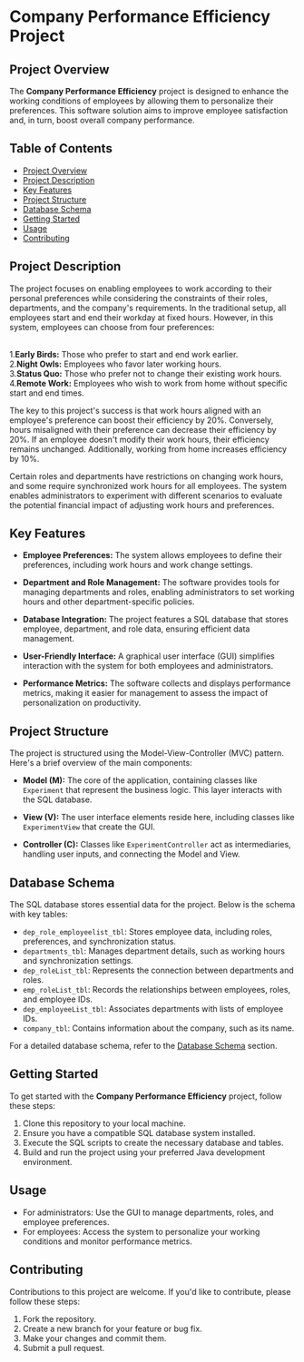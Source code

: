 # Company Performance Efficiency Project

## Project Overview

The **Company Performance Efficiency** project is designed to enhance the working conditions of employees by allowing them to personalize their preferences. This software solution aims to improve employee satisfaction and, in turn, boost overall company performance.

## Table of Contents

- [Project Overview](#project-overview)
- [Project Description](#project-description)
- [Key Features](#key-features)
- [Project Structure](#project-structure)
- [Database Schema](#database-schema)
- [Getting Started](#getting-started)
- [Usage](#usage)
- [Contributing](#contributing)

## Project Description
The project focuses on enabling employees to work according to their personal preferences while considering the constraints of their roles, departments, and the company's requirements. In the traditional setup, all employees start and end their workday at fixed hours. However, in this system, employees can choose from four preferences:

<br>1.**Early Birds:** Those who prefer to start and end work earlier.
<br>2.**Night Owls:** Employees who favor later working hours.
<br>3.**Status Quo:** Those who prefer not to change their existing work hours.
<br>4.**Remote Work:** Employees who wish to work from home without specific start and end times.

The key to this project's success is that work hours aligned with an employee's preference can boost their efficiency by 20%. Conversely, hours misaligned with their preference can decrease their efficiency by 20%. If an employee doesn't modify their work hours, their efficiency remains unchanged. Additionally, working from home increases efficiency by 10%.

Certain roles and departments have restrictions on changing work hours, and some require synchronized work hours for all employees. The system enables administrators to experiment with different scenarios to evaluate the potential financial impact of adjusting work hours and preferences.

## Key Features

- **Employee Preferences:** The system allows employees to define their preferences, including work hours and work change settings.

- **Department and Role Management:** The software provides tools for managing departments and roles, enabling administrators to set working hours and other department-specific policies.

- **Database Integration:** The project features a SQL database that stores employee, department, and role data, ensuring efficient data management.

- **User-Friendly Interface:** A graphical user interface (GUI) simplifies interaction with the system for both employees and administrators.

- **Performance Metrics:** The software collects and displays performance metrics, making it easier for management to assess the impact of personalization on productivity.

## Project Structure

The project is structured using the Model-View-Controller (MVC) pattern. Here's a brief overview of the main components:

- **Model (M):** The core of the application, containing classes like `Experiment` that represent the business logic. This layer interacts with the SQL database.

- **View (V):** The user interface elements reside here, including classes like `ExperimentView` that create the GUI.

- **Controller (C):** Classes like `ExperimentController` act as intermediaries, handling user inputs, and connecting the Model and View.

## Database Schema

The SQL database stores essential data for the project. Below is the schema with key tables:

- `dep_role_employeelist_tbl`: Stores employee data, including roles, preferences, and synchronization status.
- `departments_tbl`: Manages department details, such as working hours and synchronization settings.
- `dep_roleList_tbl`: Represents the connection between departments and roles.
- `emp_roleList_tbl`: Records the relationships between employees, roles, and employee IDs.
- `dep_employeeList_tbl`: Associates departments with lists of employee IDs.
- `company_tbl`: Contains information about the company, such as its name.

For a detailed database schema, refer to the [Database Schema](#database-schema) section.

## Getting Started

To get started with the **Company Performance Efficiency** project, follow these steps:

1. Clone this repository to your local machine.
2. Ensure you have a compatible SQL database system installed.
3. Execute the SQL scripts to create the necessary database and tables.
4. Build and run the project using your preferred Java development environment.

## Usage

- For administrators: Use the GUI to manage departments, roles, and employee preferences.
- For employees: Access the system to personalize your working conditions and monitor performance metrics.

## Contributing

Contributions to this project are welcome. If you'd like to contribute, please follow these steps:

1. Fork the repository.
2. Create a new branch for your feature or bug fix.
3. Make your changes and commit them.
4. Submit a pull request.
